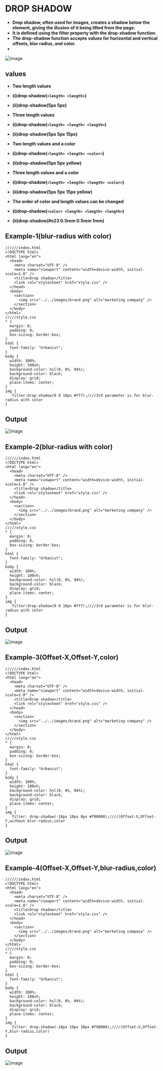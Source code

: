 # DROP SHADOW
- **Drop shadow, often used for images, creates a shadow below the element, giving the illusion of it being lifted from the page.** 
- **It is defined using the filter property with the drop-shadow function.**
- **The drop-shadow function accepts values for horizontal and vertical offsets, blur radius, and color.**
- 
![image](https://github.com/user-attachments/assets/4e7e126b-bab4-457d-813b-95beda942453)

## values  
- **Two length values**
- **(i)drop-shadow(``` <length> <length> ```)**
- **(ii)drop-shadow(5px 5px)**
- **Three length values**
- **(i)drop-shadow(``` <length> <length> <length> ```)**
- **(ii)drop-shadow(5px 5px 15px)**
- **Two length values and a color**
- **(i)drop-shadow(``` <length> <length> <color> ```)**
- **(ii)drop-shadow(5px 5px yellow)**

- **Three length values and a color**
- **(i)drop-shadow(``` <length> <length> <length> <color> ```)**
- **(ii)drop-shadow(5px 5px 15px yellow)**

- **The order of color and length values can be changed**
- **(i)drop-shadow(``` <color> <length> <length> <length> ```)**
- **(ii)drop-shadow(#e23 0.5rem 0.5rem 1rem)**
## Example-1(blur-radius with color)
```
//////index.html
<!DOCTYPE html>
<html lang="en">
  <head>
    <meta charset="UTF-8" />
    <meta name="viewport" content="width=device-width, initial-scale=1.0" />
    <title>Drop shadow</title>
    <link rel="stylesheet" href="style.css" />
  </head>
  <body>
    <section>
      <img src="../../images/brand.png" alt="marketing company" />
    </section>
  </body>
</html>
/////style.css
* {
  margin: 0;
  padding: 0;
  box-sizing: border-box;
}
html {
  font-family: "Urbanist";
}
body {
  width: 100%;
  height: 100vh;
  background-color: hsl(0, 0%, 94%);
  background-color: black;
  display: grid;
  place-items: center;
}
img {
   filter:drop-shadow(0 0 10px #fff);////3rd parameter is for blur-radius with color
}
```
## Output
![image](https://github.com/user-attachments/assets/962a02ba-9a99-411e-9ddd-a8043c817618)
## Example-2(blur-radius with color)
```
//////index.html
<!DOCTYPE html>
<html lang="en">
  <head>
    <meta charset="UTF-8" />
    <meta name="viewport" content="width=device-width, initial-scale=1.0" />
    <title>Drop shadow</title>
    <link rel="stylesheet" href="style.css" />
  </head>
  <body>
    <section>
      <img src="../../images/brand.png" alt="marketing company" />
    </section>
  </body>
</html>
/////style.css
* {
  margin: 0;
  padding: 0;
  box-sizing: border-box;
}
html {
  font-family: "Urbanist";
}
body {
  width: 100%;
  height: 100vh;
  background-color: hsl(0, 0%, 94%);
  background-color: black;
  display: grid;
  place-items: center;
}
img {
   filter:drop-shadow(0 0 10px #fff);////3rd parameter is for blur-radius with color
}
```
## Output
![image](https://github.com/user-attachments/assets/85aa0bbd-d190-428a-9934-dcecb457b384)
## Example-3(Offset-X,Offset-Y,color)
```
//////index.html
<!DOCTYPE html>
<html lang="en">
  <head>
    <meta charset="UTF-8" />
    <meta name="viewport" content="width=device-width, initial-scale=1.0" />
    <title>Drop shadow</title>
    <link rel="stylesheet" href="style.css" />
  </head>
  <body>
    <section>
      <img src="../../images/brand.png" alt="marketing company" />
    </section>
  </body>
</html>
/////style.css
* {
  margin: 0;
  padding: 0;
  box-sizing: border-box;
}
html {
  font-family: "Urbanist";
}
body {
  width: 100%;
  height: 100vh;
  background-color: hsl(0, 0%, 94%);
  background-color: black;
  display: grid;
  place-items: center;
}
img {
   filter: drop-shadow(-10px 10px 0px #f90000);////(Offset-X,Offset-Y,without blur-radius,color
}
```
## Output
![image](https://github.com/user-attachments/assets/0b2a8c2c-9dea-4cc0-88cc-b7314690da97)

## Example-4(Offset-X,Offset-Y,blur-radius,color)
```
//////index.html
<!DOCTYPE html>
<html lang="en">
  <head>
    <meta charset="UTF-8" />
    <meta name="viewport" content="width=device-width, initial-scale=1.0" />
    <title>Drop shadow</title>
    <link rel="stylesheet" href="style.css" />
  </head>
  <body>
    <section>
      <img src="../../images/brand.png" alt="marketing company" />
    </section>
  </body>
</html>
/////style.css
* {
  margin: 0;
  padding: 0;
  box-sizing: border-box;
}
html {
  font-family: "Urbanist";
}
body {
  width: 100%;
  height: 100vh;
  background-color: hsl(0, 0%, 94%);
  background-color: black;
  display: grid;
  place-items: center;
}
img {
   filter: drop-shadow(-10px 10px 10px #f90000);////(Offset-X,Offset-Y,blur-radius,color)
}
```
## Output
![image](https://github.com/user-attachments/assets/edf01a3e-8699-4152-a01f-770d67d3e74c)
